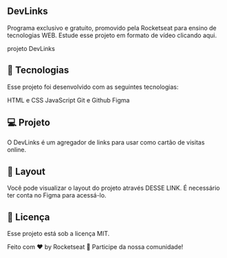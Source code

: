 
## DevLinks

Programa exclusivo e gratuito, promovido pela Rocketseat para ensino de tecnologias WEB.
Estude esse projeto em formato de vídeo clicando aqui.


projeto DevLinks

## 🚀 Tecnologias
Esse projeto foi desenvolvido com as seguintes tecnologias:

HTML e CSS
JavaScript
Git e Github
Figma

## 💻 Projeto
O DevLinks é um agregador de links para usar como cartão de visitas online.

## 🔖 Layout
Você pode visualizar o layout do projeto através DESSE LINK. É necessário ter conta no Figma para acessá-lo.

## 📝 Licença
Esse projeto está sob a licença MIT.

Feito com ♥ by Rocketseat 👋 Participe da nossa comunidade!